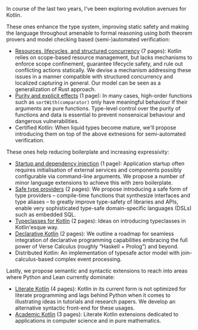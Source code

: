 In course of the last two years, I've been exploring evolution avenues for Kotlin.

These ones enhance the type system, improving static safety and making the language throughout amenable to formal reasoning using both theorem provers and model checking based (semi-)automated verification:
- [Resources, lifecycles, and structured concurrency](kotlin_objects.pdf) (7 pages): Kotlin relies on scope-based resource management, but lacks mechanisms to enforce scope confinement, guarantee lifecycle safety, and rule out conflicting actions statically. We devise a mechanism addressing these issues in a manner compatible with structured concurrency and localized capturing in general. Our model can be seen as a generalization of Rust approach.
- [Purity and explicit effects](kotlin_purity.pdf) (1 page): In many cases, high-order functions such as `sortWith(comparator)` only have meaningful behaviour if their arguments are pure functions. Type-level control over the purity of functions and data is essential to prevent nonsensical behaviour and dangerous vulnerabilities.
- Certified Kotlin: When liquid types become mature, we'll propose introducing them on top of the above extnesions for semi-automated verification.

These ones help reducing boilerplate and increasing expressivity:
- [Startup and dependency injection](kotlin_startup.pdf) (1 page): Application startup often requires initialisation of external services and components possibly configurable via command-line arguments. We propose a number of minor language extensions to achieve this with zero boilerplate.
- [Safe type providers](kotlin_meta.pdf) (2 pages): We propose introducing a safe form of type providers – compile-time functions that synthesize interfaces and type aliases – to greatly improve type-safety of libraries and APIs, enable very sophisticated type-safe domain-specific languages (DSLs) such as embedded SQL.
- [Typeclasses for Kotlin](kotlin_typeclasses.pdf) (2 pages): Ideas on introducing typeclasses in Kotlin'esque way.
- [Declarative Kotlin](kotlin_declarative.pdf) (2 pages): We outline a roadmap for seamless integration of declarative programming capabilities embracing the full power of Verse Calculus (roughly “Haskell + Prolog”) and beyond.
- Distributed Kotlin: An implementation of typesafe actor model with join-calculus-based complex event processing.


Lastly, we propose semantic and syntactic extensions to reach into areas where Python and Lean currently dominate:
- [Literate Kotlin](kotlin_literate.pdf) (4 pages): Kotlin in its current form is not optimized for literate programming and lags behind Python when it comes to illustrating ideas in tutorials and research papers. We develop an alternative syntactic front-end for these usages.
- [Academic Kotlin](kotlin_academic.pdf) (3 pages): Literate Kotlin extensions dedicated to applications in computer science and in pure mathematics.
